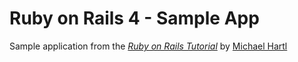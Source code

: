 # Ruby on Rails 4 - Sample App

Sample application from the [*Ruby on Rails Tutorial*](http://railstutorial.org/)
by [Michael Hartl](http://michaelhartl.com)